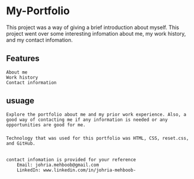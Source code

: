 # My-Portfolio

This project was a way of giving a brief introduction about myself. This project went over some interesting infomation about me, my work history, and my contact infomation. 

## Features
    About me
    Work history
    Contact information

## usuage
    Explore the portfolio about me and my prior work experience. Also, a good way of contacting me if any information is needed or any opportunities are good for me.

###
    Technology that was used for this portfolio was HTML, CSS, reset.css, and GitHub.

##
    contact infomation is provided for your reference
        Email: johria.mehboob@gmail.com
        LinkedIn: www.linkedin.com/in/johria-mehboob-
        
